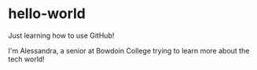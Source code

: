# hello-world
Just learning how to use GitHub!

I'm Alessandra, a senior at Bowdoin College trying to learn more about the tech world!  
